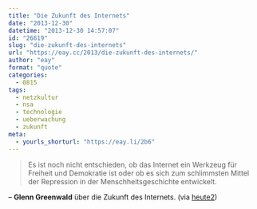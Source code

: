 ```yaml
---
title: "Die Zukunft des Internets"
date: "2013-12-30"
datetime: "2013-12-30 14:57:07"
id: "26619"
slug: "die-zukunft-des-internets"
url: "https://eay.cc/2013/die-zukunft-des-internets/"
author: "eay"
format: "quote"
categories:
  - 0815
tags:
  - netzkultur
  - nsa
  - technologie
  - ueberwachung
  - zukunft
meta:
  - yourls_shorturl: "https://eay.li/2b6"
---
```


> Es ist noch nicht entschieden, ob das Internet ein Werkzeug für Freiheit und Demokratie ist oder ob es sich zum schlimmsten Mittel der Repression in der Menschheitsgeschichte entwickelt.

– **Glenn Greenwald** über die Zukunft des Internets. (via [heute2](http://www.turi2.de/2013/12/30/heute2-neue-westfaelische-ddvg-tv-quoten-17514208/))
